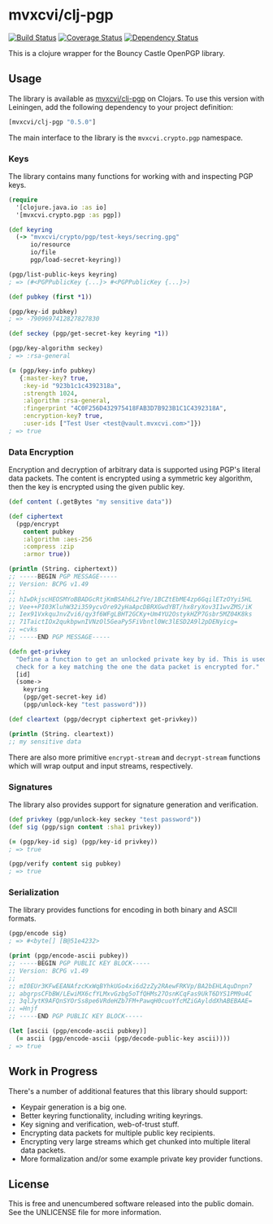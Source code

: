 mvxcvi/clj-pgp
==============

[![Build Status](https://travis-ci.org/greglook/clj-pgp.svg?branch=develop)](https://travis-ci.org/greglook/clj-pgp)
[![Coverage Status](https://coveralls.io/repos/greglook/clj-pgp/badge.png?branch=develop)](https://coveralls.io/r/greglook/clj-pgp?branch=develop)
[![Dependency Status](https://www.versioneye.com/user/projects/53718e1914c1581079000056/badge.png)](https://www.versioneye.com/clojure/mvxcvi:clj-pgp/0.5.0)

This is a clojure wrapper for the Bouncy Castle OpenPGP library.

## Usage

The library is available as [mvxcvi/clj-pgp](https://clojars.org/mvxcvi/clj-pgp)
on Clojars. To use this version with Leiningen, add the following dependency to
your project definition:

```clojure
[mvxcvi/clj-pgp "0.5.0"]
```

The main interface to the library is the `mvxcvi.crypto.pgp` namespace.

### Keys

The library contains many functions for working with and inspecting PGP keys.

```clojure
(require
  '[clojure.java.io :as io]
  '[mvxcvi.crypto.pgp :as pgp])

(def keyring
  (-> "mvxcvi/crypto/pgp/test-keys/secring.gpg"
      io/resource
      io/file
      pgp/load-secret-keyring))

(pgp/list-public-keys keyring)
; => (#<PGPPublicKey {...}> #<PGPPublicKey {...}>)

(def pubkey (first *1))

(pgp/key-id pubkey)
; => -7909697412827827830

(def seckey (pgp/get-secret-key keyring *1))

(pgp/key-algorithm seckey)
; => :rsa-general

(= (pgp/key-info pubkey)
   {:master-key? true,
    :key-id "923b1c1c4392318a",
    :strength 1024,
    :algorithm :rsa-general,
    :fingerprint "4C0F256D432975418FAB3D7B923B1C1C4392318A",
    :encryption-key? true,
    :user-ids ["Test User <test@vault.mvxcvi.com>"]})
; => true
```

### Data Encryption

Encryption and decryption of arbitrary data is supported using PGP's literal
data packets. The content is encrypted using a symmetric key algorithm, then
the key is encrypted using the given public key.

```clojure
(def content (.getBytes "my sensitive data"))

(def ciphertext
  (pgp/encrypt
    content pubkey
    :algorithm :aes-256
    :compress :zip
    :armor true))

(println (String. ciphertext))
;; -----BEGIN PGP MESSAGE-----
;; Version: BCPG v1.49
;;
;; hIwDkjscHEOSMYoBBADGcRtjKmBSAh6L2fVe/1BCZtEbME4zp6GqilETzOYyi5HL
;; Vee++PI03KluhW32i359ycvOre92yHaApcDBRXGwdYBT/hx8ryXov3I1wvZMS/iK
;; Iex91VxkquJnvZvi6/qy3f6WFgLBHT2GCKy+Um4YU2OstykHZP7Gsbr5MZ04K8ks
;; 71TaictIOx2qukbpwnIVNzOl5GeaPy5FiVbntl0Wc3lESD2A9l2pDENyicg=
;; =cvks
;; -----END PGP MESSAGE-----

(defn get-privkey
  "Define a function to get an unlocked private key by id. This is used to
  check for a key matching the one the data packet is encrypted for."
  [id]
  (some->
    keyring
    (pgp/get-secret-key id)
    (pgp/unlock-key "test password")))

(def cleartext (pgp/decrypt ciphertext get-privkey))

(println (String. cleartext))
;; my sensitive data
```

There are also more primitive `encrypt-stream` and `decrypt-stream` functions
which will wrap output and input streams, respectively.

### Signatures

The library also provides support for signature generation and verification.

```clojure
(def privkey (pgp/unlock-key seckey "test password"))
(def sig (pgp/sign content :sha1 privkey))

(= (pgp/key-id sig) (pgp/key-id privkey))
; => true

(pgp/verify content sig pubkey)
; => true
```

### Serialization

The library provides functions for encoding in both binary and ASCII formats.

```clojure
(pgp/encode sig)
; => #<byte[] [B@51e4232>

(print (pgp/encode-ascii pubkey))
;; -----BEGIN PGP PUBLIC KEY BLOCK-----
;; Version: BCPG v1.49
;;
;; mI0EUr3KFwEEANAfzcKxWqBYhkUGo4xi6d2zZy2RAewFRKVp/BA2bEHLAquDnpn7
;; abgrpsCFbBW/LEwiMX6cfYLMxvGzbg5oTfQHMs27OsnKCqFas9UkT6DYS1PM9u4C
;; 3qlJytK9AFQnSYOrSs8pe6VRdeHZb7FM+PawqH0cuoYfcMZiGAylddXhABEBAAE=
;; =Hnjf
;; -----END PGP PUBLIC KEY BLOCK-----

(let [ascii (pgp/encode-ascii pubkey)]
  (= ascii (pgp/encode-ascii (pgp/decode-public-key ascii))))
; => true
```

## Work in Progress

There's a number of additional features that this library should support:
- Keypair generation is a big one.
- Better keyring functionality, including writing keyrings.
- Key signing and verification, web-of-trust stuff.
- Encrypting data packets for multiple public key recipients.
- Encrypting very large streams which get chunked into multiple literal data packets.
- More formalization and/or some example private key provider functions.

## License

This is free and unencumbered software released into the public domain.
See the UNLICENSE file for more information.
